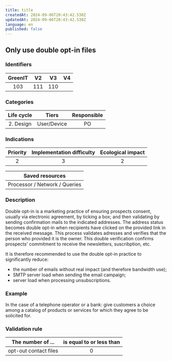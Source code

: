 ```yaml
---
title: title
createdAt: 2024-09-06T20:43:42.530Z
updatedAt: 2024-09-06T20:43:42.530Z
language: en
published: false
---
```

## Only use double opt-in files

### Identifiers

| GreenIT | V2  | V3  | V4  |
| :-----: | :-: | :-: | :-: |
|   103   | 111 | 110 |     |

### Categories

| Life cycle |    Tiers    | Responsible |
| :--------: | :---------: | :---------: |
| 2. Design  | User/Device |     PO      |

### Indications

| Priority | Implementation difficulty | Ecological impact |
| :------: | :-----------------------: | :---------------: |
|    2     |             3             |         2         |

|        Saved resources        |
| :---------------------------: |
| Processor / Network / Queries |

### Description

Double opt-in is a marketing practice of ensuring prospects consent, usually via electronic agreement, by ticking a box; and then validating by sending confirmation mails to the indicated addresses. The address status becomes double opt-in when recipients have clicked on the provided link in the received message. This process validates adresses and verifies that the person who provided it is the owner. This double verification confirms prospects' commitment to receive the newsletters, suscribption, etc.

It is therefore recommended to use the double opt-in practice to significantly reduce:

- the number of emails without real impact (and therefore bandwidth use);
- SMTP server load when sending the email campaign;
- server load when processing unsubscriptions.

### Example

In the case of a telephone operator or a bank: give customers a choice among a catalog of products or services for which they agree to be solicited for.

### Validation rule

| The number of ...     | is equal to or less than |
| --------------------- | :----------------------: |
| opt-out contact files |            0             |
